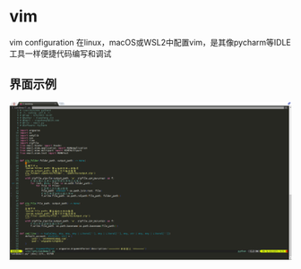 # vim
vim configuration
在linux，macOS或WSL2中配置vim，是其像pycharm等IDLE工具一样便捷代码编写和调试

## 界面示例
![界面示例](./demo.png)
